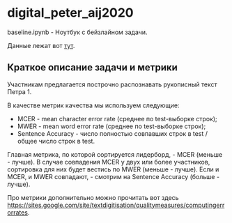 # digital_peter_aij2020

baseline.ipynb - Ноутбук с бейзлайном задачи.

Данные лежат вот [тут](https://drive.google.com/file/d/1kDmRCl692k6s9kQnNryq5ByAaHZX2uEw/view?usp=sharing).

## Краткое описание задачи и метрики

Участникам предлагается построчно распознавать рукописный текст Петра 1.

В качестве метрик качества мы используем следующие:
* MCER - mean character error rate (среднее по test-выборке строк);
* MWER - mean word error rate (среднее по test-выборке строк);
* Sentence Accuracy - число полностью совпавших строк в test / общее число строк в test.

Главная метрика, по которой сортируется лидерборд, - MCER (меньше - лучше). В случае совпадения MCER у двух или более участников, сортировка для них будет вестись по MWER (меньше - лучше). Если и MCER, и MWER совпадают, - смотрим на Sentence Accuracy (больше - лучше).

Про метрики дополнительно можно прочитать вот здесь https://sites.google.com/site/textdigitisation/qualitymeasures/computingerrorrates.
